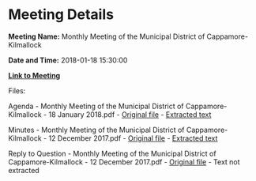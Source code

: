 # Meeting Details

**Meeting Name:** Monthly Meeting of the Municipal District of Cappamore-Kilmallock

**Date and Time:** 2018-01-18 15:30:00

**[Link to Meeting](https://www.limerick.ie/council/whats-on/monthly-meeting-municipal-district-cappamore-kilmallock-33)**

Files: 

Agenda - Monthly Meeting of the Municipal District of Cappamore-Kilmallock - 18 January 2018.pdf - [Original file](https://www.limerick.ie/sites/default/files/media/documents/2018-01/00%20Agenda%20Meeting%20Municipal%20District%20Cappamore-Kilmallock%20180118.pdf) - [Extracted text](./Agenda%20-%C2%A0Monthly%20Meeting%20of%20the%20Municipal%20District%20of%20Cappamore-Kilmallock%20-%2018%20January%202018.md)

Minutes - Monthly Meeting of the Municipal District of Cappamore-Kilmallock - 12 December 2017.pdf - [Original file](https://www.limerick.ie/sites/default/files/media/documents/2018-01/01%20Minutes%20Meeting%20Municipal%20District%20Cappamore-Kilmallock%20121217.pdf) - [Extracted text](./Minutes%20-%C2%A0Monthly%20Meeting%20of%20the%20Municipal%20District%20of%20Cappamore-Kilmallock%20-%2012%20December%202017.md)

Reply to Question - Monthly Meeting of the Municipal District of Cappamore-Kilmallock - 12 December 2017.pdf - [Original file](https://www.limerick.ie/sites/default/files/media/documents/2018-01/04%20-%20Reply%20to%20Question%20-%20Councillor%20W.%20O%2527Donnell.pdf) - Text not extracted

